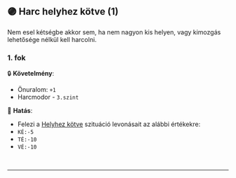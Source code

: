 ## 🟣 Harc helyhez kötve (1)

Nem esel kétségbe akkor sem, ha nem nagyon kis helyen, vagy kimozgás lehetősége nélkül kell harcolni.
### 1. fok

🔒 **Követelmény**:
- Önuralom: `+1`
- Harcmodor - `3.szint`

🌟 **Hatás**:
- Felezi a [Helyhez kötve](../065_01_harci_helyzetek.md#helyhez-kötve) szituáció levonásait az alábbi értékekre:
- `KÉ:-5`
- `TÉ:-10`
- `VÉ:-10`

<br />

---

